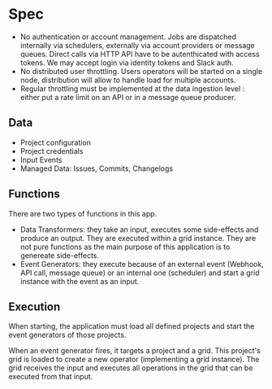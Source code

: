 # Spec

* No authentication or account management. Jobs are dispatched internally via
  schedulers, externally via account providers or message queues. Direct calls
  via HTTP API have to be autenthicated with access tokens. We may accept login
  via identity tokens and Slack auth.
* No distributed user throttling. Users operators will be started on a single
  node, distribution will allow to handle load for multiple accounts.
* Regular throttling must be implemented at the data ingestion level : either
  put a rate limit on an API or in a message queue producer.

## Data

* Project configuration
* Project credentials
* Input Events
* Managed Data: Issues, Commits, Changelogs

## Functions

There are two types of functions in this app.

* Data Transformers: they take an input, executes some side-effects and produce
  an output. They are executed within a grid instance. They are not pure
  functions as the main purpose of this application is to genereate
  side-effects.
* Event Generators: they execute because of an external event (Webhook, API
  call, message queue) or an internal one (scheduler) and start a grid instance
  with the event as an input.

## Execution

When starting, the application must load all defined projects and start the
event generators of those projects.

When an event generator fires, it targets a project and a grid. This project's
grid is loaded to create a new operator (implementing a grid instance). The grid
receives the input and executes all operations in the grid that can be executed
from that input.
